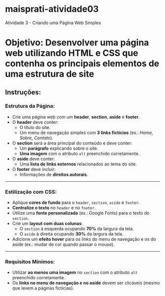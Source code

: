 # maisprati-atividade03
Atividade 3 - Criando uma Página Web Simples

# Objetivo: Desenvolver uma página web utilizando HTML e CSS que contenha os principais elementos de uma estrutura de site

## Instruções:

### Estrutura da Página:
- Crie uma página web com um **header**, **section**, **aside** e **footer**.
- O **header** deve conter:
  - O título do site.
  - Um menu de navegação simples com **3 links fictícios** (ex.: *Home, Sobre, Contato*).
- O **section** será a área principal do conteúdo e deve conter:
  - Um **parágrafo** explicando sobre o site.
  - **Uma imagem** com o atributo `alt` preenchido corretamente.
- O **aside** deve conter:
  - Uma **lista de links externos** relacionados ao tema do site.
- O **footer** deve incluir:
  - Informações de **direitos autorais**.

---

### Estilização com CSS:
- Aplique **cores de fundo** para o `header`, `section`, `aside` e `footer`.
- **Centralize o texto** no `header` e no `footer`.
- Utilize uma **fonte personalizada** (ex.: Google Fonts) para o texto do `section`.
- Crie um **layout com duas colunas**:
  - O `section` à esquerda ocupando **70%** da largura da tela.
  - O `aside` à direita ocupando **30%** da largura da tela.
- Adicione um **efeito hover** para os links do menu de navegação e os do aside (ex.: mudar de cor quando passar o mouse).

---

### Requisitos Mínimos:
- Utilizar **ao menos uma imagem** no `section` com o atributo `alt` preenchido corretamente.
- Os **links no menu de navegação e no aside** devem ser clicáveis (mesmo que levem a páginas fictícias).

